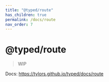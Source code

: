 ```yaml
---
title: "@typed/route"
has_children: true
permalink: /docs/route
nav_order: 7
---
```


# @typed/route

> WIP

Docs: https://tylors.github.io/typed/docs/route

